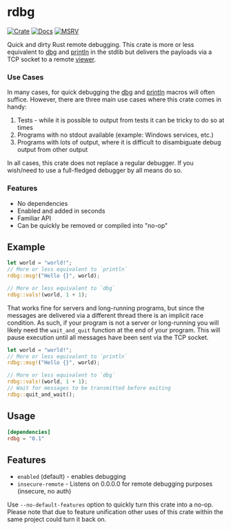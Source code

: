 # rdbg

[![Crate](https://img.shields.io/crates/v/rdbg)](https://crates.io/crates/rdbg)
[![Docs](https://docs.rs/rdbg/badge.svg)](https://docs.rs/rdbg)
[![MSRV](https://img.shields.io/badge/msrv-1.63-blue.svg)](https://crates.io/crates/rdbg)

Quick and dirty Rust remote debugging. This crate is more or less equivalent to 
[dbg](https://doc.rust-lang.org/std/macro.dbg.html) and 
[println](https://doc.rust-lang.org/std/macro.println.html) in the stdlib
but delivers the payloads via a TCP socket to a remote 
[viewer](https://crates.io/crates/rdbg-view).

### Use Cases

In many cases, for quick debugging the [dbg](https://doc.rust-lang.org/std/macro.dbg.html)
and [println](https://doc.rust-lang.org/std/macro.println.html) macros will often 
suffice. However, there are three main use cases where this crate comes in handy:

1. Tests - while it is possible to output from tests it can be tricky to do so at times
2. Programs with no stdout available (example: Windows services, etc.)
3. Programs with lots of output, where it is difficult to disambiguate debug output from other output

In all cases, this crate does not replace a regular debugger. If you wish/need to use a
full-fledged debugger by all means do so.

### Features

* No dependencies
* Enabled and added in seconds
* Familiar API
* Can be quickly be removed or compiled into "no-op"

## Example

```rust
let world = "world!";
// More or less equivalent to `println`
rdbg::msg!("Hello {}", world);

// More or less equivalent to `dbg`
rdbg::vals!(world, 1 + 1);
```

That works fine for servers and long-running programs, but since the messages are delivered
via a different thread there is an implicit race condition. As such, if your program
is not a server or long-running you will likely need the `wait_and_quit` function at
the end of your program. This will pause execution until all messages have been sent
via the TCP socket.

```rust
let world = "world!";
// More or less equivalent to `println`
rdbg::msg!("Hello {}", world);

// More or less equivalent to `dbg`
rdbg::vals!(world, 1 + 1);
// Wait for messages to be transmitted before exiting
rdbg::quit_and_wait();
```

## Usage

```toml
[dependencies]
rdbg = "0.1"
```

## Features

* `enabled` (default) - enables debugging
* `insecure-remote` - Listens on 0.0.0.0 for remote debugging purposes (insecure, no auth)

Use `--no-default-features` option to quickly turn this crate into a no-op. Please note
that due to feature unification other uses of this crate within the same project could
turn it back on.
